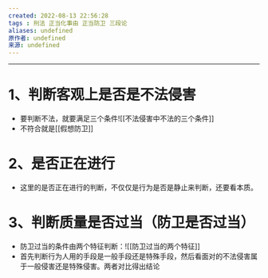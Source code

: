```yaml
---
created: 2022-08-13 22:56:28
tags : 刑法 正当化事由 正当防卫 三段论
aliases: undefined
原作者: undefined
来源: undefined
---
```

---
# 1、判断客观上是否是不法侵害
* 要判断不法，就要满足三个条件![[不法侵害中不法的三个条件]]
* 不符合就是[[假想防卫]]
# 2、是否正在进行
* 这里的是否正在进行的判断，不仅仅是行为是否是静止来判断，还要看本质。

# 3、判断质量是否过当（防卫是否过当）
* 防卫过当的条件由两个特征判断：![[防卫过当的两个特征]]
* 首先判断行为人用的手段是一般手段还是特殊手段，然后看面对的不法侵害属于一般侵害还是特殊侵害。两者对比得出结论
